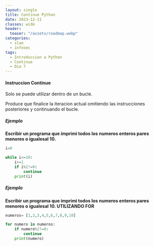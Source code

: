 ```yaml
---
layout: single
title: Continue Python
date: 2023-12-11
classes: wide
header:
  teaser: "/assets/roadmap.webp"
categories:
  - slae
  - infosec
tags:
  - Introduccion a Python
  - Continue
  - Dia 7
---
```


#### Instruccion Continue

Solo se puede utilizar dentro de un bucle.

Produce que finalice la iteracion actual omitiendo las instrucciones posteriores y continuando el bucle.

##### Ejemplo

**Escribir un programa que imprimi todos los numeros enteros pares menores o igualesal 10.**


```python
i=0

while i<=10:
    i+=1
    if i%2!=0:
        continue
    print(i)
```


##### Ejemplo

**Escribir un programa que imprimi todos los numeros enteros pares menores o igualesal 10. UTILIZANDO FOR**

```python
numeros= [1,2,3,4,5,6,7,8,9,10]

for numero in numeros:
    if numero%2!=0:
        continue
    print(numero)
```
